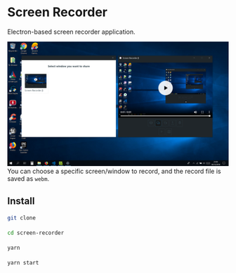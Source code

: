 # Screen Recorder

Electron-based screen recorder application.

![screenshot](ss.png)
You can choose a specific screen/window to record, and the record file is saved
as `webm`.

## Install

```sh
git clone

cd screen-recorder

yarn

yarn start